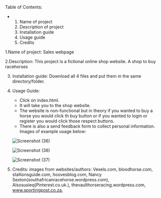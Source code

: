 Table of Contents:
- 1. Name of project
  2. Description of project
  3. Installation guide
  4. Usage guide
  5. Credits

1.Name of project: Sales webpage

2.Description: This project is a fictional online shop website. A shop to buy racehorses

3. Installation guide: Download all 4 files and put them in the same directory/folder.

4. Usage Guide:
   - Click on index.html.
   - It will take you to the shop website.
   - The website is non-functional but in theory if you wanted to buy a horse you would click th buy button
    or if you wanted to login or register you would click those respect buttons.
   - There is also a send feedback form to collect personal information.
   Images of example usage below:

   ![Screenshot (36)](https://github.com/wescoder2024/rockband/assets/167479161/0650bccb-57d1-4ed7-be6c-92d08bb56793)
   
   ![Screenshot (38)](https://github.com/wescoder2024/rockband/assets/167479161/3e0d454d-93d9-45a6-a0be-5a8960157efc)
   
   ![Screenshot (37)](https://github.com/wescoder2024/rockband/assets/167479161/407093f4-5380-4676-8f4e-16a16a74eb63)

5. Credits:
   images from websites/authors:
   Vexels.com, bloodhorse.com, stallionsguide.com, hoovesblog.com, Nancy Sexton(southafricanracehorse.wordpress.com), Alsosusieq(Pinterest.co.uk.), thevaulthorseracing.wordpress.com,
   www.sportingpost.co.za, 
   
